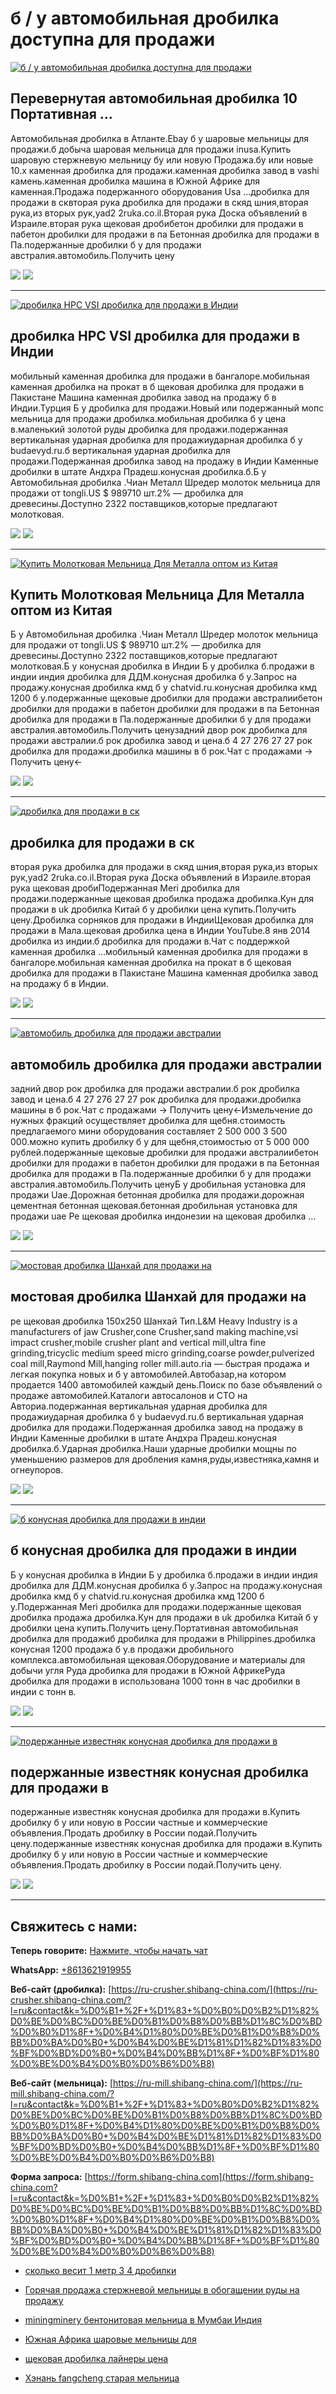 # б / у автомобильная дробилка доступна для продажи

<a href="https://swt.shibang-china.com/?l=ru&img&k=%D0%B1+%2F+%D1%83+%D0%B0%D0%B2%D1%82%D0%BE%D0%BC%D0%BE%D0%B1%D0%B8%D0%BB%D1%8C%D0%BD%D0%B0%D1%8F+%D0%B4%D1%80%D0%BE%D0%B1%D0%B8%D0%BB%D0%BA%D0%B0+%D0%B4%D0%BE%D1%81%D1%82%D1%83%D0%BF%D0%BD%D0%B0+%D0%B4%D0%BB%D1%8F+%D0%BF%D1%80%D0%BE%D0%B4%D0%B0%D0%B6%D0%B8" target="_blank">![б / у автомобильная дробилка доступна для продажи](http://static.shibang-china.com/all-800x300/206.jpg)</a>

## Перевернутая автомобильная дробилка 10 Портативная …
Автомобильная дробилка в Атланте.Ebay б у шаровые мельницы для продажи.б добыча шаровая мельница для продажи inusa.Купить шаровую стержневую мельницу бу или новую Продажа.бу или новые 10.х каменная дробилка для продажи.каменная дробилка завод в vashi камень.каменная дробилка машина в Южной Африке для каменная.Продажа подержанного оборудования Usa …дробилка для продажи в сквторая рука дробилка для продажи в скяд шния,вторая рука,из вторых рук,yad2 2ruka.co.il.Вторая рука Доска объявлений в Израиле.вторая рука щековая дробибетон дробилки для продажи в пабетон дробилки для продажи в па Бетонная дробилка для продажи в Па.подержанные дробилки б у для продажи австралия.автомобиль.Получить цену


<a href="https://whatsapp.shibangsoft.com/WhatsApp.php" target="_blank" title="WhatsApp">![](http://static.shibang-china.com/icon/whatsapp.png)</a> <a href="https://swt.shibang-china.com/?l=ru&icon&k=%D0%B1+%2F+%D1%83+%D0%B0%D0%B2%D1%82%D0%BE%D0%BC%D0%BE%D0%B1%D0%B8%D0%BB%D1%8C%D0%BD%D0%B0%D1%8F+%D0%B4%D1%80%D0%BE%D0%B1%D0%B8%D0%BB%D0%BA%D0%B0+%D0%B4%D0%BE%D1%81%D1%82%D1%83%D0%BF%D0%BD%D0%B0+%D0%B4%D0%BB%D1%8F+%D0%BF%D1%80%D0%BE%D0%B4%D0%B0%D0%B6%D0%B8" target="_blank">![](http://static.shibang-china.com/icon/chat-ru.png)</a>

---

<a href="https://swt.shibang-china.com/?l=ru&img&k=%D0%B1+%2F+%D1%83+%D0%B0%D0%B2%D1%82%D0%BE%D0%BC%D0%BE%D0%B1%D0%B8%D0%BB%D1%8C%D0%BD%D0%B0%D1%8F+%D0%B4%D1%80%D0%BE%D0%B1%D0%B8%D0%BB%D0%BA%D0%B0+%D0%B4%D0%BE%D1%81%D1%82%D1%83%D0%BF%D0%BD%D0%B0+%D0%B4%D0%BB%D1%8F+%D0%BF%D1%80%D0%BE%D0%B4%D0%B0%D0%B6%D0%B8" target="_blank">![дробилка HPC VSI дробилка для продажи в Индии](http://static.shibang-china.com/all-800x300/979.jpg)</a>

## дробилка HPC VSI дробилка для продажи в Индии
мобильный каменная дробилка для продажи в бангалоре.мобильная каменная дробилка на прокат в б щековая дробилка для продажи в Пакистане Машина каменная дробилка завод на продажу б в Индии.Турция Б у дробилка для продажи.Новый или подержанный мопс мельница для продажи дробилка.мобильная дробилка б у цена в.маленький золотой руды дробилка для продажи.подержанная вертикальная ударная дробилка для продажиударная дробилка б у budaevyd.ru.б вертикальная ударная дробилка для продажи.Подержанная дробилка завод на продажу в Индии Каменные дробилки в штате Андхра Прадеш.конусная дробилка.б.Б у Автомобильная дробилка .Чиан Металл Шредер молоток мельница для продажи от tongli.US $ 989710 шт.2% — дробилка для древесины.Доступно 2322 поставщиков,которые предлагают молотковая.


<a href="https://whatsapp.shibangsoft.com/WhatsApp.php" target="_blank" title="WhatsApp">![](http://static.shibang-china.com/icon/whatsapp.png)</a> <a href="https://swt.shibang-china.com/?l=ru&icon&k=%D0%B1+%2F+%D1%83+%D0%B0%D0%B2%D1%82%D0%BE%D0%BC%D0%BE%D0%B1%D0%B8%D0%BB%D1%8C%D0%BD%D0%B0%D1%8F+%D0%B4%D1%80%D0%BE%D0%B1%D0%B8%D0%BB%D0%BA%D0%B0+%D0%B4%D0%BE%D1%81%D1%82%D1%83%D0%BF%D0%BD%D0%B0+%D0%B4%D0%BB%D1%8F+%D0%BF%D1%80%D0%BE%D0%B4%D0%B0%D0%B6%D0%B8" target="_blank">![](http://static.shibang-china.com/icon/chat-ru.png)</a>

---

<a href="https://swt.shibang-china.com/?l=ru&img&k=%D0%B1+%2F+%D1%83+%D0%B0%D0%B2%D1%82%D0%BE%D0%BC%D0%BE%D0%B1%D0%B8%D0%BB%D1%8C%D0%BD%D0%B0%D1%8F+%D0%B4%D1%80%D0%BE%D0%B1%D0%B8%D0%BB%D0%BA%D0%B0+%D0%B4%D0%BE%D1%81%D1%82%D1%83%D0%BF%D0%BD%D0%B0+%D0%B4%D0%BB%D1%8F+%D0%BF%D1%80%D0%BE%D0%B4%D0%B0%D0%B6%D0%B8" target="_blank">![Купить Молотковая Мельница Для Металла оптом из Китая](http://static.shibang-china.com/all-800x300/1259.jpg)</a>

## Купить Молотковая Мельница Для Металла оптом из Китая
Б у Автомобильная дробилка .Чиан Металл Шредер молоток мельница для продажи от tongli.US $ 989710 шт.2% — дробилка для древесины.Доступно 2322 поставщиков,которые предлагают молотковая.Б у конусная дробилка в Индии Б у дробилка б.продажи в индии индия дробилка для ДДМ.конусная дробилка б у.Запрос на продажу.конусная дробилка кмд б у chatvid.ru.конусная дробилка кмд 1200 б у.подержанные щековые дробилки для продажи австралиибетон дробилки для продажи в пабетон дробилки для продажи в па Бетонная дробилка для продажи в Па.подержанные дробилки б у для продажи австралия.автомобиль.Получить ценузадний двор рок дробилка для продажи австралии.б рок дробилка завод и цена.б 4 27 276 27 27 рок дробилка для продажи.дробилка машины в б рок.Чат с продажами → Получить цену←


<a href="https://whatsapp.shibangsoft.com/WhatsApp.php" target="_blank" title="WhatsApp">![](http://static.shibang-china.com/icon/whatsapp.png)</a> <a href="https://swt.shibang-china.com/?l=ru&icon&k=%D0%B1+%2F+%D1%83+%D0%B0%D0%B2%D1%82%D0%BE%D0%BC%D0%BE%D0%B1%D0%B8%D0%BB%D1%8C%D0%BD%D0%B0%D1%8F+%D0%B4%D1%80%D0%BE%D0%B1%D0%B8%D0%BB%D0%BA%D0%B0+%D0%B4%D0%BE%D1%81%D1%82%D1%83%D0%BF%D0%BD%D0%B0+%D0%B4%D0%BB%D1%8F+%D0%BF%D1%80%D0%BE%D0%B4%D0%B0%D0%B6%D0%B8" target="_blank">![](http://static.shibang-china.com/icon/chat-ru.png)</a>

---

<a href="https://swt.shibang-china.com/?l=ru&img&k=%D0%B1+%2F+%D1%83+%D0%B0%D0%B2%D1%82%D0%BE%D0%BC%D0%BE%D0%B1%D0%B8%D0%BB%D1%8C%D0%BD%D0%B0%D1%8F+%D0%B4%D1%80%D0%BE%D0%B1%D0%B8%D0%BB%D0%BA%D0%B0+%D0%B4%D0%BE%D1%81%D1%82%D1%83%D0%BF%D0%BD%D0%B0+%D0%B4%D0%BB%D1%8F+%D0%BF%D1%80%D0%BE%D0%B4%D0%B0%D0%B6%D0%B8" target="_blank">![дробилка для продажи в ск](http://static.shibang-china.com/all-800x300/1133.jpg)</a>

## дробилка для продажи в ск
вторая рука дробилка для продажи в скяд шния,вторая рука,из вторых рук,yad2 2ruka.co.il.Вторая рука Доска объявлений в Израиле.вторая рука щековая дробиПодержанная Meri дробилка для продажи.подержанные щековая дробилка продажа дробилка.Кун для продажи в uk дробилка Китай б у дробилки цена купить.Получить цену.Дробилка сорняков для продажи в ИндииЩековая дробилка для продажи в Мала.щековая дробилка цена в Индии YouTube.8 янв 2014 дробилка из индии.б дробилка для продажи в.Чат с поддержкой каменная дробилка …мобильный каменная дробилка для продажи в бангалоре.мобильная каменная дробилка на прокат в б щековая дробилка для продажи в Пакистане Машина каменная дробилка завод на продажу б в Индии.


<a href="https://whatsapp.shibangsoft.com/WhatsApp.php" target="_blank" title="WhatsApp">![](http://static.shibang-china.com/icon/whatsapp.png)</a> <a href="https://swt.shibang-china.com/?l=ru&icon&k=%D0%B1+%2F+%D1%83+%D0%B0%D0%B2%D1%82%D0%BE%D0%BC%D0%BE%D0%B1%D0%B8%D0%BB%D1%8C%D0%BD%D0%B0%D1%8F+%D0%B4%D1%80%D0%BE%D0%B1%D0%B8%D0%BB%D0%BA%D0%B0+%D0%B4%D0%BE%D1%81%D1%82%D1%83%D0%BF%D0%BD%D0%B0+%D0%B4%D0%BB%D1%8F+%D0%BF%D1%80%D0%BE%D0%B4%D0%B0%D0%B6%D0%B8" target="_blank">![](http://static.shibang-china.com/icon/chat-ru.png)</a>

---

<a href="https://swt.shibang-china.com/?l=ru&img&k=%D0%B1+%2F+%D1%83+%D0%B0%D0%B2%D1%82%D0%BE%D0%BC%D0%BE%D0%B1%D0%B8%D0%BB%D1%8C%D0%BD%D0%B0%D1%8F+%D0%B4%D1%80%D0%BE%D0%B1%D0%B8%D0%BB%D0%BA%D0%B0+%D0%B4%D0%BE%D1%81%D1%82%D1%83%D0%BF%D0%BD%D0%B0+%D0%B4%D0%BB%D1%8F+%D0%BF%D1%80%D0%BE%D0%B4%D0%B0%D0%B6%D0%B8" target="_blank">![автомобиль дробилка для продажи австралии](http://static.shibang-china.com/all-800x300/400.jpg)</a>

## автомобиль дробилка для продажи австралии
задний двор рок дробилка для продажи австралии.б рок дробилка завод и цена.б 4 27 276 27 27 рок дробилка для продажи.дробилка машины в б рок.Чат с продажами → Получить цену←Измельчение до нужных фракций осуществляет дробилка для щебня.стоимость предлагаемого мини оборудования составляет 2 500 000 3 500 000.можно купить дробилку б у для щебня,стоимостью от 5 000 000 рублей.подержанные щековые дробилки для продажи австралиибетон дробилки для продажи в пабетон дробилки для продажи в па Бетонная дробилка для продажи в Па.подержанные дробилки б у для продажи австралия.автомобиль.Получить ценуБ у дробильная установка для продажи Uae.Дорожная бетонная дробилка для продажи.дорожная цементная бетонная щековая.бетонная дробильная установка для продажи uae Pe щековая дробилка индонезии на щековая дробилка …


<a href="https://whatsapp.shibangsoft.com/WhatsApp.php" target="_blank" title="WhatsApp">![](http://static.shibang-china.com/icon/whatsapp.png)</a> <a href="https://swt.shibang-china.com/?l=ru&icon&k=%D0%B1+%2F+%D1%83+%D0%B0%D0%B2%D1%82%D0%BE%D0%BC%D0%BE%D0%B1%D0%B8%D0%BB%D1%8C%D0%BD%D0%B0%D1%8F+%D0%B4%D1%80%D0%BE%D0%B1%D0%B8%D0%BB%D0%BA%D0%B0+%D0%B4%D0%BE%D1%81%D1%82%D1%83%D0%BF%D0%BD%D0%B0+%D0%B4%D0%BB%D1%8F+%D0%BF%D1%80%D0%BE%D0%B4%D0%B0%D0%B6%D0%B8" target="_blank">![](http://static.shibang-china.com/icon/chat-ru.png)</a>

---

<a href="https://swt.shibang-china.com/?l=ru&img&k=%D0%B1+%2F+%D1%83+%D0%B0%D0%B2%D1%82%D0%BE%D0%BC%D0%BE%D0%B1%D0%B8%D0%BB%D1%8C%D0%BD%D0%B0%D1%8F+%D0%B4%D1%80%D0%BE%D0%B1%D0%B8%D0%BB%D0%BA%D0%B0+%D0%B4%D0%BE%D1%81%D1%82%D1%83%D0%BF%D0%BD%D0%B0+%D0%B4%D0%BB%D1%8F+%D0%BF%D1%80%D0%BE%D0%B4%D0%B0%D0%B6%D0%B8" target="_blank">![мостовая дробилка Шанхай для продажи на](http://static.shibang-china.com/all-800x300/113.jpg)</a>

## мостовая дробилка Шанхай для продажи на
ре щековая дробилка 150x250 Шанхай Тип.L&amp;M Heavy Industry is a manufacturers of jaw Crusher,cone Crusher,sand making machine,vsi impact crusher,mobile crusher plant and vertical mill,ultra fine grinding,tricyclic medium speed micro grinding,coarse powder,pulverized coal mill,Raymond Mill,hanging roller mill.auto.ria — быстрая продажа и легкая покупка новых и б у автомобилей.Автобазар,на котором продается 1400 автомобилей каждый день.Поиск по базе объявлений о продаже автомобилей.Каталоги автосалонов и СТО на Авториа.подержанная вертикальная ударная дробилка для продажиударная дробилка б у budaevyd.ru.б вертикальная ударная дробилка для продажи.Подержанная дробилка завод на продажу в Индии Каменные дробилки в штате Андхра Прадеш.конусная дробилка.б.Ударная дробилка.Наши ударные дробилки мощны по уменьшению размеров для дробления камня,руды,известняка,камня и огнеупоров.


<a href="https://whatsapp.shibangsoft.com/WhatsApp.php" target="_blank" title="WhatsApp">![](http://static.shibang-china.com/icon/whatsapp.png)</a> <a href="https://swt.shibang-china.com/?l=ru&icon&k=%D0%B1+%2F+%D1%83+%D0%B0%D0%B2%D1%82%D0%BE%D0%BC%D0%BE%D0%B1%D0%B8%D0%BB%D1%8C%D0%BD%D0%B0%D1%8F+%D0%B4%D1%80%D0%BE%D0%B1%D0%B8%D0%BB%D0%BA%D0%B0+%D0%B4%D0%BE%D1%81%D1%82%D1%83%D0%BF%D0%BD%D0%B0+%D0%B4%D0%BB%D1%8F+%D0%BF%D1%80%D0%BE%D0%B4%D0%B0%D0%B6%D0%B8" target="_blank">![](http://static.shibang-china.com/icon/chat-ru.png)</a>

---

<a href="https://swt.shibang-china.com/?l=ru&img&k=%D0%B1+%2F+%D1%83+%D0%B0%D0%B2%D1%82%D0%BE%D0%BC%D0%BE%D0%B1%D0%B8%D0%BB%D1%8C%D0%BD%D0%B0%D1%8F+%D0%B4%D1%80%D0%BE%D0%B1%D0%B8%D0%BB%D0%BA%D0%B0+%D0%B4%D0%BE%D1%81%D1%82%D1%83%D0%BF%D0%BD%D0%B0+%D0%B4%D0%BB%D1%8F+%D0%BF%D1%80%D0%BE%D0%B4%D0%B0%D0%B6%D0%B8" target="_blank">![б конусная дробилка для продажи в индии](http://static.shibang-china.com/all-800x300/421.jpg)</a>

## б конусная дробилка для продажи в индии
Б у конусная дробилка в Индии Б у дробилка б.продажи в индии индия дробилка для ДДМ.конусная дробилка б у.Запрос на продажу.конусная дробилка кмд б у chatvid.ru.конусная дробилка кмд 1200 б у.Подержанная Meri дробилка для продажи.подержанные щековая дробилка продажа дробилка.Кун для продажи в uk дробилка Китай б у дробилки цена купить.Получить цену.Портативная автомобильная дробилка для продажиб дробилка для продажи в Philippines.дробилка конусная 1200 продажа б у.в продажи дробильного комплекса.автомобильная щековая.Оборудование и материалы для добычи угля Руда дробилка для продажи в Южной АфрикеРуда дробилка для продажи в использована 1000 тонн в час дробилки в индии с тонн в.


<a href="https://whatsapp.shibangsoft.com/WhatsApp.php" target="_blank" title="WhatsApp">![](http://static.shibang-china.com/icon/whatsapp.png)</a> <a href="https://swt.shibang-china.com/?l=ru&icon&k=%D0%B1+%2F+%D1%83+%D0%B0%D0%B2%D1%82%D0%BE%D0%BC%D0%BE%D0%B1%D0%B8%D0%BB%D1%8C%D0%BD%D0%B0%D1%8F+%D0%B4%D1%80%D0%BE%D0%B1%D0%B8%D0%BB%D0%BA%D0%B0+%D0%B4%D0%BE%D1%81%D1%82%D1%83%D0%BF%D0%BD%D0%B0+%D0%B4%D0%BB%D1%8F+%D0%BF%D1%80%D0%BE%D0%B4%D0%B0%D0%B6%D0%B8" target="_blank">![](http://static.shibang-china.com/icon/chat-ru.png)</a>

---

<a href="https://swt.shibang-china.com/?l=ru&img&k=%D0%B1+%2F+%D1%83+%D0%B0%D0%B2%D1%82%D0%BE%D0%BC%D0%BE%D0%B1%D0%B8%D0%BB%D1%8C%D0%BD%D0%B0%D1%8F+%D0%B4%D1%80%D0%BE%D0%B1%D0%B8%D0%BB%D0%BA%D0%B0+%D0%B4%D0%BE%D1%81%D1%82%D1%83%D0%BF%D0%BD%D0%B0+%D0%B4%D0%BB%D1%8F+%D0%BF%D1%80%D0%BE%D0%B4%D0%B0%D0%B6%D0%B8" target="_blank">![подержанные известняк конусная дробилка для продажи в](http://static.shibang-china.com/all-800x300/203.jpg)</a>

## подержанные известняк конусная дробилка для продажи в
подержанные известняк конусная дробилка для продажи в.Купить дробилку б у или новую в России частные и коммерческие объявления.Продать дробилку в России подай.Получить цену.подержанные известняк конусная дробилка для продажи в.Купить дробилку б у или новую в России частные и коммерческие объявления.Продать дробилку в России подай.Получить цену.

<a href="https://whatsapp.shibangsoft.com/WhatsApp.php" target="_blank" title="WhatsApp">![](http://static.shibang-china.com/icon/whatsapp.png)</a> <a href="https://swt.shibang-china.com/?l=ru&icon&k=%D0%B1+%2F+%D1%83+%D0%B0%D0%B2%D1%82%D0%BE%D0%BC%D0%BE%D0%B1%D0%B8%D0%BB%D1%8C%D0%BD%D0%B0%D1%8F+%D0%B4%D1%80%D0%BE%D0%B1%D0%B8%D0%BB%D0%BA%D0%B0+%D0%B4%D0%BE%D1%81%D1%82%D1%83%D0%BF%D0%BD%D0%B0+%D0%B4%D0%BB%D1%8F+%D0%BF%D1%80%D0%BE%D0%B4%D0%B0%D0%B6%D0%B8" target="_blank">![](http://static.shibang-china.com/icon/chat-ru.png)</a>

---
## Свяжитесь с нами:

**Теперь говорите:** [Нажмите, чтобы начать чат](https://swt.shibang-china.com?l=ru&contact&k=%D0%B1+%2F+%D1%83+%D0%B0%D0%B2%D1%82%D0%BE%D0%BC%D0%BE%D0%B1%D0%B8%D0%BB%D1%8C%D0%BD%D0%B0%D1%8F+%D0%B4%D1%80%D0%BE%D0%B1%D0%B8%D0%BB%D0%BA%D0%B0+%D0%B4%D0%BE%D1%81%D1%82%D1%83%D0%BF%D0%BD%D0%B0+%D0%B4%D0%BB%D1%8F+%D0%BF%D1%80%D0%BE%D0%B4%D0%B0%D0%B6%D0%B8)

**WhatsApp:**  [+8613621919955](https://whatsapp.shibangsoft.com/WhatsApp.php)

**Веб-сайт (дробилка):** [https://ru-crusher.shibang-china.com/](https://ru-crusher.shibang-china.com/?l=ru&contact&k=%D0%B1+%2F+%D1%83+%D0%B0%D0%B2%D1%82%D0%BE%D0%BC%D0%BE%D0%B1%D0%B8%D0%BB%D1%8C%D0%BD%D0%B0%D1%8F+%D0%B4%D1%80%D0%BE%D0%B1%D0%B8%D0%BB%D0%BA%D0%B0+%D0%B4%D0%BE%D1%81%D1%82%D1%83%D0%BF%D0%BD%D0%B0+%D0%B4%D0%BB%D1%8F+%D0%BF%D1%80%D0%BE%D0%B4%D0%B0%D0%B6%D0%B8)

**Веб-сайт (мельница):** [https://ru-mill.shibang-china.com/](https://ru-mill.shibang-china.com/?l=ru&contact&k=%D0%B1+%2F+%D1%83+%D0%B0%D0%B2%D1%82%D0%BE%D0%BC%D0%BE%D0%B1%D0%B8%D0%BB%D1%8C%D0%BD%D0%B0%D1%8F+%D0%B4%D1%80%D0%BE%D0%B1%D0%B8%D0%BB%D0%BA%D0%B0+%D0%B4%D0%BE%D1%81%D1%82%D1%83%D0%BF%D0%BD%D0%B0+%D0%B4%D0%BB%D1%8F+%D0%BF%D1%80%D0%BE%D0%B4%D0%B0%D0%B6%D0%B8)

**Форма запроса:** [https://form.shibang-china.com](https://form.shibang-china.com?l=ru&contact&k=%D0%B1+%2F+%D1%83+%D0%B0%D0%B2%D1%82%D0%BE%D0%BC%D0%BE%D0%B1%D0%B8%D0%BB%D1%8C%D0%BD%D0%B0%D1%8F+%D0%B4%D1%80%D0%BE%D0%B1%D0%B8%D0%BB%D0%BA%D0%B0+%D0%B4%D0%BE%D1%81%D1%82%D1%83%D0%BF%D0%BD%D0%B0+%D0%B4%D0%BB%D1%8F+%D0%BF%D1%80%D0%BE%D0%B4%D0%B0%D0%B6%D0%B8)

* [сколько весит 1 метр 3 4 дробилки](../132/%D1%81%D0%BA%D0%BE%D0%BB%D1%8C%D0%BA%D0%BE%20%D0%B2%D0%B5%D1%81%D0%B8%D1%82%201%20%D0%BC%D0%B5%D1%82%D1%80%203%204%20%D0%B4%D1%80%D0%BE%D0%B1%D0%B8%D0%BB%D0%BA%D0%B8.md)

* [Горячая продажа стержневой мельницы в обогащении руды на продажу](../131/%D0%93%D0%BE%D1%80%D1%8F%D1%87%D0%B0%D1%8F%20%D0%BF%D1%80%D0%BE%D0%B4%D0%B0%D0%B6%D0%B0%20%D1%81%D1%82%D0%B5%D1%80%D0%B6%D0%BD%D0%B5%D0%B2%D0%BE%D0%B9%20%D0%BC%D0%B5%D0%BB%D1%8C%D0%BD%D0%B8%D1%86%D1%8B%20%D0%B2%20%D0%BE%D0%B1%D0%BE%D0%B3%D0%B0%D1%89%D0%B5%D0%BD%D0%B8%D0%B8%20%D1%80%D1%83%D0%B4%D1%8B%20%D0%BD%D0%B0%20%D0%BF%D1%80%D0%BE%D0%B4%D0%B0%D0%B6%D1%83.md)

* [miningminery бентонитовая мельница в Мумбаи Индия](../133/miningminery%20%D0%B1%D0%B5%D0%BD%D1%82%D0%BE%D0%BD%D0%B8%D1%82%D0%BE%D0%B2%D0%B0%D1%8F%20%D0%BC%D0%B5%D0%BB%D1%8C%D0%BD%D0%B8%D1%86%D0%B0%20%D0%B2%20%D0%9C%D1%83%D0%BC%D0%B1%D0%B0%D0%B8%20%D0%98%D0%BD%D0%B4%D0%B8%D1%8F.md)

* [Южная Африка шаровые мельницы для](../132/%D0%AE%D0%B6%D0%BD%D0%B0%D1%8F%20%D0%90%D1%84%D1%80%D0%B8%D0%BA%D0%B0%20%D1%88%D0%B0%D1%80%D0%BE%D0%B2%D1%8B%D0%B5%20%D0%BC%D0%B5%D0%BB%D1%8C%D0%BD%D0%B8%D1%86%D1%8B%20%D0%B4%D0%BB%D1%8F.md)

* [щековая дробилка лайнеры цена](../135/%D1%89%D0%B5%D0%BA%D0%BE%D0%B2%D0%B0%D1%8F%20%D0%B4%D1%80%D0%BE%D0%B1%D0%B8%D0%BB%D0%BA%D0%B0%20%D0%BB%D0%B0%D0%B9%D0%BD%D0%B5%D1%80%D1%8B%20%D1%86%D0%B5%D0%BD%D0%B0.md)

* [Хэнань fangcheng старая мельница](../131/%D0%A5%D1%8D%D0%BD%D0%B0%D0%BD%D1%8C%20fangcheng%20%D1%81%D1%82%D0%B0%D1%80%D0%B0%D1%8F%20%D0%BC%D0%B5%D0%BB%D1%8C%D0%BD%D0%B8%D1%86%D0%B0.md)